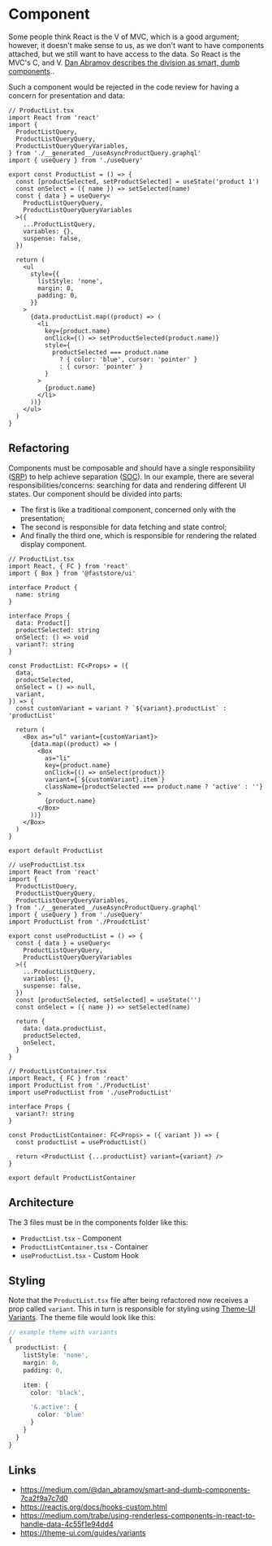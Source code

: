 # Component

Some people think React is the V of MVC, which is a good argument; however, it doesn't make sense to us, as we don't want to have components attached, but we still want to have access to the data. So React is the MVC's C, and V. [Dan Abramov describes the division as smart, dumb components](https://medium.com/@dan_abramov/smart-and-dumb-components-7ca2f9a7c7d0)..

Such a component would be rejected in the code review for having a concern for presentation and data:

```tsx
// ProductList.tsx
import React from 'react'
import {
  ProductListQuery,
  ProductListQueryQuery,
  ProductListQueryQueryVariables,
} from './__generated__/useAsyncProductQuery.graphql'
import { useQuery } from './useQuery'

export const ProductList = () => {
  const [productSelected, setProductSelected] = useState('product 1')
  const onSelect = ({ name }) => setSelected(name)
  const { data } = useQuery<
    ProductListQueryQuery,
    ProductListQueryQueryVariables
  >({
    ...ProductListQuery,
    variables: {},
    suspense: false,
  })

  return (
    <ul
      style={{
        listStyle: 'none',
        margin: 0,
        padding: 0,
      }}
    >
      {data.productList.map((product) => (
        <li
          key={product.name}
          onClick={() => setProductSelected(product.name)}
          style={
            productSelected === product.name
              ? { color: 'blue', cursor: 'pointer' }
              : { cursor: 'pointer' }
          }
        >
          {product.name}
        </li>
      ))}
    </ul>
  )
}
```

## Refactoring

Components must be composable and should have a single responsibility ([SRP](https://en.wikipedia.org/wiki/Single-responsibility_principle)) to help achieve separation ([SOC](https://en.wikipedia.org/wiki/Separation_of_concerns)). In our example, there are several responsibilities/concerns: searching for data and rendering different UI states. Our component should be divided into parts:

- The first is like a traditional component, concerned only with the presentation;
- The second is responsible for data fetching and state control;
- And finally the third one, which is responsible for rendering the related display component.

```tsx
// ProductList.tsx
import React, { FC } from 'react'
import { Box } from '@faststore/ui'

interface Product {
  name: string
}

interface Props {
  data: Product[]
  productSelected: string
  onSelect: () => void
  variant?: string
}

const ProductList: FC<Props> = ({
  data,
  productSelected,
  onSelect = () => null,
  variant,
}) => {
  const customVariant = variant ? `${variant}.productList` : 'productList'

  return (
    <Box as="ul" variant={customVariant}>
      {data.map((product) => (
        <Box
          as="li"
          key={product.name}
          onClick={() => onSelect(product)}
          variant={`${customVariant}.item`}
          className={productSelected === product.name ? 'active' : ''}
        >
          {product.name}
        </Box>
      ))}
    </Box>
  )
}

export default ProductList
```

```tsx
// useProductList.tsx
import React from 'react'
import {
  ProductListQuery,
  ProductListQueryQuery,
  ProductListQueryQueryVariables,
} from './__generated__/useAsyncProductQuery.graphql'
import { useQuery } from './useQuery'
import ProductList from './ProudctList'

export const useProductList = () => {
  const { data } = useQuery<
    ProductListQueryQuery,
    ProductListQueryQueryVariables
  >({
    ...ProductListQuery,
    variables: {},
    suspense: false,
  })
  const [productSelected, setSelected] = useState('')
  const onSelect = ({ name }) => setSelected(name)

  return {
    data: data.productList,
    productSelected,
    onSelect,
  }
}
```

```tsx
// ProductListContainer.tsx
import React, { FC } from 'react'
import ProductList from './ProductList'
import useProductList from './useProductList'

interface Props {
  variant?: string
}

const ProductListContainer: FC<Props> = ({ variant }) => {
  const productList = useProductList()

  return <ProductList {...productList} variant={variant} />
}

export default ProductListContainer
```

## Architecture

The 3 files must be in the components folder like this:

- `ProductList.tsx` - Component
- `ProductListContainer.tsx` - Container
- `useProductList.tsx` - Custom Hook

## Styling

Note that the `ProductList.tsx` file after being refactored now receives a prop called `variant`. This in turn is responsible for styling using [Theme-UI Variants](https://theme-ui.com/guides/variants). The theme file would look like this:

```ts
// example theme with variants
{
  productList: {
    listStyle: 'none',
    margin: 0,
    padding: 0,

    item: {
      color: 'black',

      '&.active': {
        color: 'blue'
      }
    }
  }
}
```

## Links

- https://medium.com/@dan_abramov/smart-and-dumb-components-7ca2f9a7c7d0
- https://reactjs.org/docs/hooks-custom.html
- https://medium.com/trabe/using-renderless-components-in-react-to-handle-data-4c55f1e94dd4
- https://theme-ui.com/guides/variants
